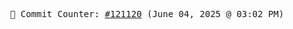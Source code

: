 <p align="center">
    <samp>
        📮 Commit Counter: <a href="https://github.com/Javascript-void0/Javascript-void0/commits/main">#121120</a> (June 04, 2025 @ 03:02 PM)
    </samp>
</p>